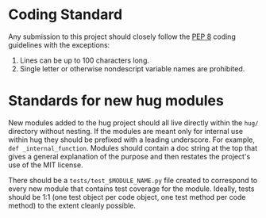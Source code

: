 Coding Standard
=========
Any submission to this project should closely follow the [PEP 8](https://www.python.org/dev/peps/pep-0008/) coding guidelines with the exceptions:

1. Lines can be up to 100 characters long.
2. Single letter or otherwise nondescript variable names are prohibited.

Standards for new hug modules
=========
New modules added to the hug project should all live directly within the `hug/` directory without nesting.
If the modules are meant only for internal use within hug they should be prefixed with a leading underscore. For example, `def _internal_function`.
Modules should contain a doc string at the top that gives a general explanation of the purpose and then
restates the project's use of the MIT license.

There should be a `tests/test_$MODULE_NAME.py` file created to correspond to every new module that contains
test coverage for the module. Ideally, tests should be 1:1 (one test object per code object, one test method
per code method) to the extent cleanly possible.
